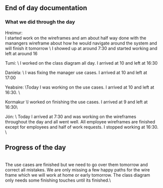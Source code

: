## End of day documentation

### What we did through the day 
Hreimur: \
I started work on the wireframes and am about half way done with the manangers wireframe about how he would navigate around the system and will finish it tomorrow \ 
I showed up at around 7:30 and started working and left at around 16

Tumi: \ I worked on the class diagram all day. I arrived at 10 and left at 16:30


Daníela: \ I was fixing the manager use cases. I arrived at 10 and left at 17:00



Yeabsire: \Today I was working on the use cases. I arrived at 10 and left at 16:30. \



Kormakur \I worked on finishing the use cases. I arrived at 9 and left at 16:30\


Jón: \ Today I arrived at 7:30 and was working on the wireframes throughout the day and all went well. All employee wireframes are finished except for employees and half of work requests. I stopped working at 16:30. \




## Progress of the day
\
The use cases are finished but we need to go over them tomorrow and correct all mistakes. We are only missing a few happy paths for the wire frame which we will work at home or early tomorrow. The class diagram only needs some finishing touches until its finished.\

